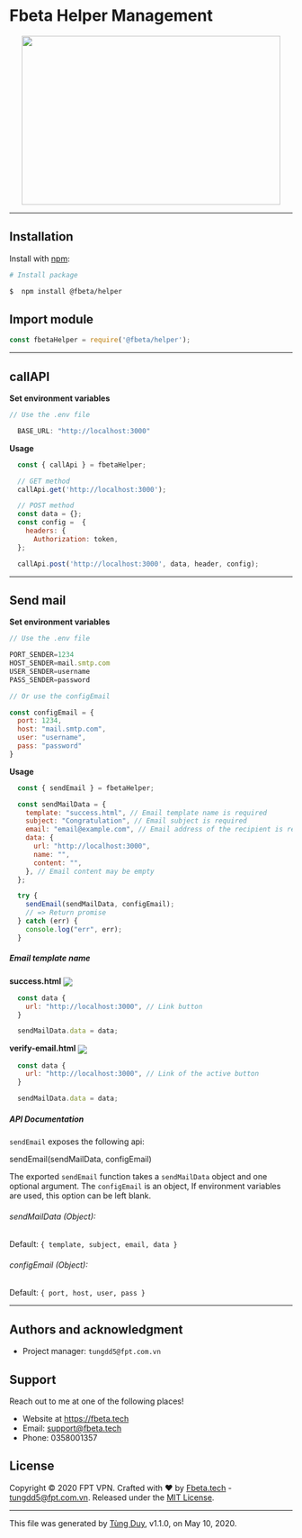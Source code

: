 # Fbeta Helper Management

<p align="center">
  <img width="460" height="300" src="https://dev.fpt.work/images/FTI/15c12a77-2b45-4057-bb0a-aa07fb1d8a29.svg">
</p>

---

## Installation

Install with [npm](https://www.npmjs.com/):

```sh
# Install package

$  npm install @fbeta/helper

```

## Import module

```js
const fbetaHelper = require('@fbeta/helper');
```


---
## callAPI

**Set environment variables**
```js
// Use the .env file

  BASE_URL: "http://localhost:3000"

```
**Usage**

```js
  const { callApi } = fbetaHelper;

  // GET method
  callApi.get('http://localhost:3000');

  // POST method
  const data = {};
  const config =  {
    headers: {
      Authorization: token,
  };

  callApi.post('http://localhost:3000', data, header, config);

```

---

## Send mail

**Set environment variables**
```js
// Use the .env file

PORT_SENDER=1234
HOST_SENDER=mail.smtp.com
USER_SENDER=username
PASS_SENDER=password

// Or use the configEmail

const configEmail = {
  port: 1234, 
  host: "mail.smtp.com",
  user: "username",
  pass: "password"
}
```
**Usage**
```js
  const { sendEmail } = fbetaHelper;

  const sendMailData = {
    template: "success.html", // Email template name is required
    subject: "Congratulation", // Email subject is required
    email: "email@example.com", // Email address of the recipient is required
    data: {
      url: "http://localhost:3000",
      name: "",
      content: "",
    }, // Email content may be empty
  };

  try {
    sendEmail(sendMailData, configEmail);
    // => Return promise
  } catch (err) {
    console.log("err", err);
  }
```

##### Email template name

**success.html**
  <img align="center" src="https://dev.fpt.work/images/fpt/a15ca625-de53-47d7-808d-83292ecddb14.jpeg">

```js
  const data {
    url: "http://localhost:3000", // Link button
  }

  sendMailData.data = data;

```

**verify-email.html**
  <img align="center"  src="https://dev.fpt.work/images/fpt/30316466-954e-4b8c-9e42-1403beda5028.jpeg">

```js
  const data {
    url: "http://localhost:3000", // Link of the active button
  }

  sendMailData.data = data;

```

##### API Documentation

`sendEmail` exposes the following api:

sendEmail(sendMailData, configEmail)

The exported `sendEmail` function takes a `sendMailData` object and one optional argument. The `configEmail` is an object, If environment variables are used, this option can be left blank.

###### sendMailData (Object):

Default: `{ template, subject, email, data }`


###### configEmail (Object):

Default:  `{ port, host, user, pass }`

---

## Authors and acknowledgment

- Project manager: `tungdd5@fpt.com.vn`


## Support

Reach out to me at one of the following places!

- Website at https://fbeta.tech
- Email: support@fbeta.tech
- Phone: 0358001357


## License

Copyright © 2020 FPT VPN. Crafted with :heart: by [Fbeta.tech](https://fbeta.tech) - tungdd5@fpt.com.vn. 
Released under the [MIT License](LICENSE).

---
This file was generated by [Tùng Duy](https://github.com/tung-duy/fbeta-module/blob/master/README.md), v1.1.0, on May 10, 2020.
